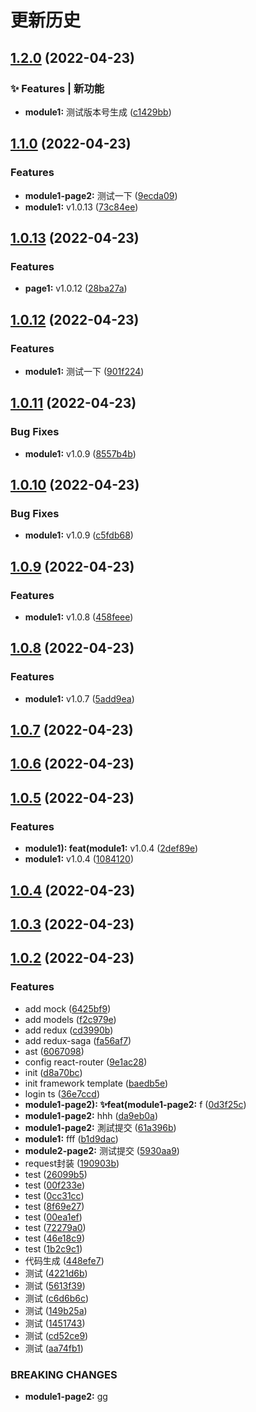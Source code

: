 # 更新历史 


## [1.2.0](https://github.com/trunkssss/sino-react-admin/compare/v1.1.0...v1.2.0) (2022-04-23)


### ✨ Features | 新功能

* **module1:** 测试版本号生成 ([c1429bb](https://github.com/trunkssss/sino-react-admin/commit/c1429bbc52265f9ff0d76819582fff2d79825b54))

## [1.1.0](https://github.com/trunkssss/sino-react-admin/compare/v1.0.13...v1.1.0) (2022-04-23)


### Features

* **module1-page2:** 测试一下 ([9ecda09](https://github.com/trunkssss/sino-react-admin/commit/9ecda09f2fcecbf752c0738b02797655ceddfcdb))
* **module1:** v1.0.13 ([73c84ee](https://github.com/trunkssss/sino-react-admin/commit/73c84eec27e2b73bc38b913506332ab5c2437fad))

## [1.0.13](https://github.com/trunkssss/sino-react-admin/compare/v1.0.12...v1.0.13) (2022-04-23)


### Features

* **page1:** v1.0.12 ([28ba27a](https://github.com/trunkssss/sino-react-admin/commit/28ba27ae72e00e01f1a1d1324d9ee66cd93ebcbb))



## [1.0.12](https://github.com/trunkssss/sino-react-admin/compare/v1.0.11...v1.0.12) (2022-04-23)


### Features

* **module1:** 测试一下 ([901f224](https://github.com/trunkssss/sino-react-admin/commit/901f224f060fe048105e398ed69469c49afe7be6))



## [1.0.11](https://github.com/trunkssss/sino-react-admin/compare/v1.0.10...v1.0.11) (2022-04-23)


### Bug Fixes

* **module1:** v1.0.9 ([8557b4b](https://github.com/trunkssss/sino-react-admin/commit/8557b4b3ef742143ff774aba27103df9546e71f7))



## [1.0.10](https://github.com/trunkssss/sino-react-admin/compare/v1.0.9...v1.0.10) (2022-04-23)


### Bug Fixes

* **module1:** v1.0.9 ([c5fdb68](https://github.com/trunkssss/sino-react-admin/commit/c5fdb68586e407b4d843f92e59b2fb983aeb3c92))



## [1.0.9](https://github.com/trunkssss/sino-react-admin/compare/v1.0.8...v1.0.9) (2022-04-23)


### Features

* **module1:** v1.0.8 ([458feee](https://github.com/trunkssss/sino-react-admin/commit/458feee6c0e67d9daf4929652ea8a10d8ceab532))



## [1.0.8](https://github.com/trunkssss/sino-react-admin/compare/v1.0.7...v1.0.8) (2022-04-23)


### Features

* **module1:** v1.0.7 ([5add9ea](https://github.com/trunkssss/sino-react-admin/commit/5add9ea75ddc63fcabc7a88ada7ca84c88be7f07))



## [1.0.7](https://github.com/trunkssss/sino-react-admin/compare/v1.0.6...v1.0.7) (2022-04-23)



## [1.0.6](https://github.com/trunkssss/sino-react-admin/compare/v1.0.5...v1.0.6) (2022-04-23)



## [1.0.5](https://github.com/trunkssss/sino-react-admin/compare/v1.0.4...v1.0.5) (2022-04-23)


### Features

* **module1): feat(module1:** v1.0.4 ([2def89e](https://github.com/trunkssss/sino-react-admin/commit/2def89e55a4b4969a6bd0117194e918839a7b867))
* **module1:** v1.0.4 ([1084120](https://github.com/trunkssss/sino-react-admin/commit/10841202496982ec45459b79c3bab7aa97c29ff9))



## [1.0.4](https://github.com/trunkssss/sino-react-admin/compare/v1.0.3...v1.0.4) (2022-04-23)



## [1.0.3](https://github.com/trunkssss/sino-react-admin/compare/v1.0.2...v1.0.3) (2022-04-23)



## [1.0.2](https://github.com/trunkssss/sino-react-admin/compare/baedb5e2d79bd0d834cf9fab6452f846278f37d1...v1.0.2) (2022-04-23)


### Features

* add mock ([6425bf9](https://github.com/trunkssss/sino-react-admin/commit/6425bf90f409b2584098678c466c3a6d411766af))
* add models ([f2c979e](https://github.com/trunkssss/sino-react-admin/commit/f2c979e0d4f183b5778ca3f388519682b7ed0ec9))
* add redux ([cd3990b](https://github.com/trunkssss/sino-react-admin/commit/cd3990b72719a812a3fe2ec8613bae247655a5cb))
* add redux-saga ([fa56af7](https://github.com/trunkssss/sino-react-admin/commit/fa56af799175e7fcfb4595e1f0c509909e0d9d09))
* ast ([6067098](https://github.com/trunkssss/sino-react-admin/commit/606709813aeeea33a21e76d81236bcd41862fab2))
* config react-router ([9e1ac28](https://github.com/trunkssss/sino-react-admin/commit/9e1ac28768c7852cf4b5f2c65d3f800b4e418432))
* init ([d8a70bc](https://github.com/trunkssss/sino-react-admin/commit/d8a70bc38206a9d89af2a9c15cc59ac11f69cd35))
* init framework template ([baedb5e](https://github.com/trunkssss/sino-react-admin/commit/baedb5e2d79bd0d834cf9fab6452f846278f37d1))
* login ts ([36e7ccd](https://github.com/trunkssss/sino-react-admin/commit/36e7ccddb1d26ac409e3fd08eab8e4b71109099e))
* **module1-page2): ✨feat(module1-page2:** f ([0d3f25c](https://github.com/trunkssss/sino-react-admin/commit/0d3f25c90ae09cea32399adfd784f2d4944b5499))
* **module1-page2:** hhh ([da9eb0a](https://github.com/trunkssss/sino-react-admin/commit/da9eb0a12da88293f4b441ac25aa5e0a79d12c64))
* **module1-page2:** 測試提交 ([61a396b](https://github.com/trunkssss/sino-react-admin/commit/61a396bf27225492e444319bd0de97f1caf57957))
* **module1:** fff ([b1d9dac](https://github.com/trunkssss/sino-react-admin/commit/b1d9dacf995935460afedb2feb9536084d17cd64))
* **module2-page2:** 测试提交 ([5930aa9](https://github.com/trunkssss/sino-react-admin/commit/5930aa94dd5bb3c8c1c86482727c200d086953e9))
* request封装 ([190903b](https://github.com/trunkssss/sino-react-admin/commit/190903b07950c81b66fed27f3a3e6b680049fab3))
* test ([26099b5](https://github.com/trunkssss/sino-react-admin/commit/26099b52a1591ed4de95a41ffd0964cf4427d18d))
* test ([00f233e](https://github.com/trunkssss/sino-react-admin/commit/00f233efb39a30fc8b444310b81d99d6f7d029f9))
* test ([0cc31cc](https://github.com/trunkssss/sino-react-admin/commit/0cc31cc3d9e32aae0ba7b39f011420f7b99449ec))
* test ([8f69e27](https://github.com/trunkssss/sino-react-admin/commit/8f69e2702b92c0e133b9667ab9675328fa922a01))
* test ([00ea1ef](https://github.com/trunkssss/sino-react-admin/commit/00ea1eff057e638f8233b9ca27ed8841de2823a9))
* test ([72279a0](https://github.com/trunkssss/sino-react-admin/commit/72279a01763a55e1c4023af0c25292579d243053))
* test ([46e18c9](https://github.com/trunkssss/sino-react-admin/commit/46e18c90e71dcb42c0efbae767d289ee4481178d))
* test ([1b2c9c1](https://github.com/trunkssss/sino-react-admin/commit/1b2c9c1e158aedee76d062f8d8815e11dc80df13))
* 代码生成 ([448efe7](https://github.com/trunkssss/sino-react-admin/commit/448efe72a4ac7e4384b5264356eb8354156c6b2a))
* 测试 ([4221d6b](https://github.com/trunkssss/sino-react-admin/commit/4221d6b19ade8092b5a9aae33d45af437ec014e9))
* 测试 ([5613f39](https://github.com/trunkssss/sino-react-admin/commit/5613f3984ab93300f17bb2c0570d946ae69d587c))
* 测试 ([c6d6b6c](https://github.com/trunkssss/sino-react-admin/commit/c6d6b6ce646482194d7eddb98ef6349fda25165b))
* 测试 ([149b25a](https://github.com/trunkssss/sino-react-admin/commit/149b25adfa0c07d133f87fc35610a073e7f8a35c))
* 测试 ([1451743](https://github.com/trunkssss/sino-react-admin/commit/145174393051744cc8680dc9298a6b587938b005))
* 测试 ([cd52ce9](https://github.com/trunkssss/sino-react-admin/commit/cd52ce98552aca130ccf61c39befb208dca96b81))
* 测试 ([aa74fb1](https://github.com/trunkssss/sino-react-admin/commit/aa74fb14a9f15325d0ccc1d706f0f2b4a0faf165))


### BREAKING CHANGES

* **module1-page2:** gg
